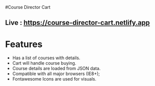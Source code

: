 #Course Director Cart

## Live : https://course-director-cart.netlify.app

# Features

- Has a list of courses with details.
- Cart will handle course buying.
- Course details are loaded from JSON data.
- Compatible with all major browsers (IE8+);
- Fontawesome Icons are used for visuals.
